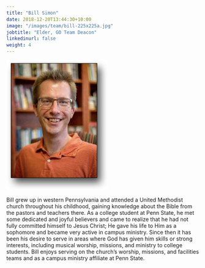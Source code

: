 ```yaml
---
title: "Bill Simon"
date: 2018-12-20T13:44:30+10:00
image: "/images/team/bill-225x225a.jpg"
jobtitle: "Elder, GO Team Deacon"
linkedinurl: false
weight: 4
---
```


![Bill](/images/team/bill-shadow.png)

Bill grew up in western Pennsylvania and attended a United Methodist church throughout his childhood, gaining knowledge about the Bible from the pastors and teachers there. As a college student at Penn State, he met some dedicated and joyful believers and came to realize that he had not fully committed himself to Jesus Christ; He gave his life to Him as a sophomore and became very active in campus ministry. Since then it has been his desire to serve in areas where God has given him skills or strong interests, including musical worship, missions, and ministry to college students. Bill enjoys serving on the church’s worship, missions, and facilities teams and as a campus ministry affiliate at Penn State.
